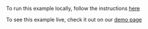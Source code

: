 To run this example locally, follow the instructions [here](https://github.com/acidb/mobiscroll-demos-vue-ts?tab=readme-ov-file#mobiscroll-vue-ts-demos) 

To see this example live, check it out on our [demo page](https://demo.mobiscroll.com/vue/scheduler/customizing-events#)